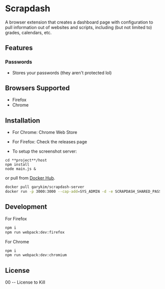 # Scrapdash

A browser extension that creates a dashboard page with configuration to pull information out of websites and scripts, including (but not limited to) grades, calendars, etc.

## Features
### Passwords
- Stores your passwords (they aren't protected lol)

## Browsers Supported
- Firefox
- Chrome

## Installation
- For Chrome: Chrome Web Store
- For Firefox: Check the releases page

- To setup the screenshot server:

```
cd **project**/host
npm install
node main.js &
```
or pull from [Docker Hub](https://hub.docker.com/r/garykim/scrapdash-server).
```bash
docker pull garykim/scrapdash-server
docker run -p 3000:3000 --cap-add=SYS_ADMIN -d -e SCRAPDASH_SHARED_PASSWORD=sharedsecret garykim/scrapdash-server
```

## Development
For Firefox
````bash
npm i
npm run webpack:dev:firefox
````
For Chrome
````bash
npm i
npm run webpack:dev:chromium
````

## License
00 -- License to Kill



